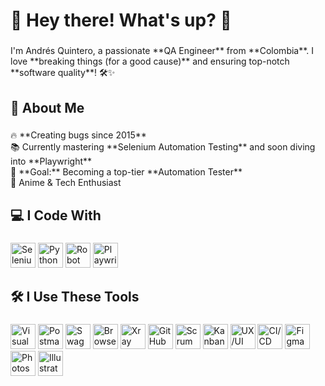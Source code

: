 <h1 align="left">🚀 Hey there! What's up? 👋</h1>

###

<p align="left">I'm Andrés Quintero, a passionate **QA Engineer** from **Colombia**. I love **breaking things (for a good cause)** and ensuring top-notch **software quality**! 🛠️✨</p>

###

<h2 align="left">🌟 About Me</h2>

###

<p align="left">🔥 **Creating bugs since 2015**<br>📚 Currently mastering **Selenium Automation Testing** and soon diving into **Playwright**<br>🎯 **Goal:** Becoming a top-tier **Automation Tester**<br>🎲 Anime & Tech Enthusiast</p>

###

<h2 align="left">💻 I Code With</h2>

###

<div align="left">
<p>
<!-- Selenium -->
<img src="https://cdn.jsdelivr.net/gh/devicons/devicon/icons/selenium/selenium-original.svg" height="40" alt="Selenium logo"/>
<!-- Python -->
<img src="https://cdn.jsdelivr.net/gh/devicons/devicon/icons/python/python-original.svg" height="40" alt="Python logo"/>
<!-- Robot Framework -->
<img src="https://upload.wikimedia.org/wikipedia/commons/e/e4/Robot-framework-logo.png" height="40" alt="Robot Framework logo"/>
<!-- Playwright -->
<img src="https://playwright.dev/img/playwright-logo.svg" height="40" alt="Playwright logo"/>
</p>
</div>

###

<h2 align="left">🛠️ I Use These Tools</h2>

###

<div align="left">
<p>
<!-- Visual Studio 2022 -->
<img src="https://cdn.jsdelivr.net/gh/devicons/devicon/icons/visualstudio/visualstudio-plain.svg" height="40" alt="Visual Studio logo"/>
<!-- Postman -->
<img src="https://www.vectorlogo.zone/logos/getpostman/getpostman-icon.svg" height="40" alt="Postman logo"/>
<!-- Swagger -->
<img src="https://upload.wikimedia.org/wikipedia/commons/a/ab/Swagger-logo.png?20170812110931" height="40" alt="Swagger logo"/>
<!-- BrowserStack -->
<img src="https://www.vectorlogo.zone/logos/browserstack/browserstack-icon.svg" height="40" alt="BrowserStack logo"/>
<!-- Xray -->
<img src="https://avatars.githubusercontent.com/u/62218481?s=200&v=4" height="40" alt="Xray logo"/>
<!-- Copilot -->
<img src="https://github.githubassets.com/images/modules/copilot/copilot-mark.svg" height="40" alt="GitHub Copilot logo"/>
<!-- Scrum -->
<img src="https://upload.wikimedia.org/wikipedia/commons/5/58/Scrum_Framework.png" height="40" alt="Scrum logo"/>
<!-- Kanban -->
<img src="https://upload.wikimedia.org/wikipedia/commons/6/60/Kanban_board_explained.png" height="40" alt="Kanban logo"/>
<!-- UX/UI -->
<img src="https://upload.wikimedia.org/wikipedia/commons/9/96/UX_Design_Icon.svg" height="40" alt="UX/UI logo"/>
<!-- CI/CD -->
<img src="https://cdn-icons-png.flaticon.com/512/919/919247.png" height="40" alt="CI/CD logo"/>
<!-- Figma -->
<img src="https://upload.wikimedia.org/wikipedia/commons/3/33/Figma-logo.svg" height="40" alt="Figma logo"/>
<!-- Photoshop -->
<img src="https://upload.wikimedia.org/wikipedia/commons/a/af/Adobe_Photoshop_CC_icon.svg" height="40" alt="Photoshop logo"/>
<!-- Illustrator -->
<img src="https://upload.wikimedia.org/wikipedia/commons/f/fb/Adobe_Illustrator_CC_icon.svg" height="40" alt="Illustrator logo"/>
</p>
</div>
